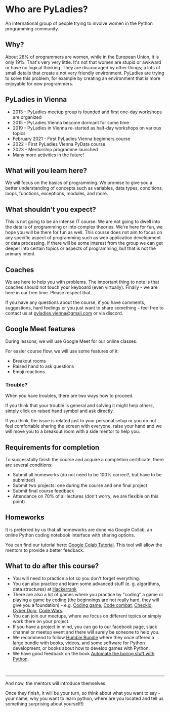 # Who are PyLadies?

An international group of people trying to involve women in the Python programming community.

## Why?

About 28% of programmers are women, while in the European Union, it is only 19%. That's very very little. It's not that women are stupid or 
awkward or have no logical thinking. They are discouraged by other things; 
a lots of small details that create a not very friendly environment. 
PyLadies are trying to solve this problem, for example by creating an environment 
that is more enjoyable for new programmers.

## PyLadies in Vienna

 * 2013 - PyLadies meetup group is founded and first one-day workshops are organized
 * 2015 - PyLadies Vienna become dormant for some time
 * 2019 - PyLadies in Vienna re-started as half-day workshops on various topics
 * February 2021 - First PyLadies Vienna beginners course
 * 2022 - First PyLadies Vienna PyData course
 * 2023 - Mentorship programme launched
 * Many more activities in the future!
 
## What will you learn here?

We will focus on the basics of programming. We promise to give you a better understanding of concepts such as variables, data types, conditions, loops, functions, exceptions, modules, and more.

## What shouldn't you expect?

This is not going to be an intense IT course. We are not going to dwell into the details of programming or into complex theories. We're here for fun, we hope you will be there for fun as well. This course does not aim to focus on any specific aspect of programming such as web application development or data processing. If there will be some interest from the group we can get deeper into certain topics or aspects of programming, but that is not the primary intent.

## Coaches

We are here to help you with problems. The important thing to note is that coaches should not touch your keyboard (even virtually). Finally - we are here in our free time. Please respect that. 

If you have any questions about the course, if you have comments, suggestions, hard feelings or you just want to share something - feel free to contact us at pyladies.vienna@gmail.com or via discord.

## Google Meet features

During lessons, we will use Google Meet for our online classes.

For easier course flow, we will use some features of it:

- Breakout rooms
- Raised hand to ask questions
- Emoji reactions

### Trouble?

When you have troubles, there are two ways how to proceed.

If you think that your trouble is general and solving it might help others, simply click on raised hand symbol and ask directly.

If you think, the issue is related just to your personal setup or you do not feel comfortable sharing the screen with everyone, raise your hand and we will move you to a breakout room with a side mentor to help you.

## Requirements for completion

To successfully finish the course and acquire a completion certificate, there are several conditions:

- Submit all homeworks (do not need to be 100% correct!, but have to be submitted)
- Submit two projects: one during the course and one final project
- Submit final course feedback
- Attendance on 70% of all lectures (don't worry, we are flexible on this point)


## Homeworks

It is preferred by us that all homeworks are done via Google Collab, an online Python coding notebook interface with sharing options.

You can find our tutorial here: [Google Colab Tutorial](//drive.google.com/file/d/1KPlvbwGpIe8HQVkancKk6wuTwhV5VkRc/view).
This tool will allow the mentors to provide a better feedback.

## What to do after this course?

* You will need to practice a lot so you don't forget everything.
* You can also practice and learn some advanced stuff (e. g. algorithms, data structures) 
at [Hackerrank](https://www.hackerrank.com/dashboard)
* There are also a lot of games where you practice by "coding" a game or playing a game by coding (the beginnings are
not really hard, they will give you a foundation) - e.g. [Coding game](https://www.codingame.com/start), [Code combat](https://codecombat.com/), [Checkio](https://checkio.org/), [Cyber Dojo](http://www.cyber-dojo.org/), [Code Wars](https://www.codewars.com/).
* You can join our meetups, where we focus on different topics or simply work there on your project.
* If you have a project in mind, you can go to our facebook page, slack channel or meetup event and there will surely be soneone to help you.
* We recommend to follow [Humble Bundle](https://www.humblebundle.com/) where they once offered a large bundle with books, videos, and some software for Python development, or books about how to develop games with Python.
* We have good feedback on the book [Automate the boring stuff with Python](https://automatetheboringstuff.com/).
<br>
<hr>
And now, the mentors will introduce themselves.

Once they finish, it will be your turn, so  think about what you want to say -
your name, why you want to learn python, where are you located and tell us something surprising about yourself!)
